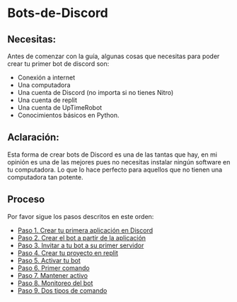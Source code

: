 # Bots-de-Discord


## Necesitas:

Antes de comenzar con la guía, algunas cosas que necesitas para poder crear tu primer bot de discord son:

- Conexión a internet
- Una computadora
- Una cuenta de Discord (no importa si no tienes Nitro)
- Una cuenta de replit
- Una cuenta de UpTimeRobot
- Conocimientos básicos en Python.


## Aclaración:

Esta forma de crear bots de Discord es una de las tantas que hay, en mi opinión es una de las mejores pues no necesitas instalar ningún software en tu computadora. Lo que lo hace perfecto para aquellos que no tienen una computadora tan potente.


## Proceso

Por favor sigue los pasos descritos en este orden:

- [Paso 1. Crear tu primera aplicación en Discord](https://github.com/VictorFloresJuarez/Bots-de-Discord/blob/main/Documentaci%C3%B3n/Crear%20primera%20app.md)
- [Paso 2. Crear el bot a partir de la aplicación](https://github.com/VictorFloresJuarez/Bots-de-Discord/blob/main/Documentaci%C3%B3n/Crear%20bot%20a%20partir%20de%20la%20app.md)
- [Paso 3. Invitar a tu bot a su primer servidor](https://github.com/VictorFloresJuarez/Bots-de-Discord/blob/main/Documentaci%C3%B3n/Invitar%20bot%20al%20primer%20servidor.md)
- [Paso 4. Crear tu proyecto en replit](https://github.com/VictorFloresJuarez/Bots-de-Discord/blob/main/Documentaci%C3%B3n/Crear%20proyecto%20en%20replit.md)
- [Paso 5. Activar tu bot](https://github.com/VictorFloresJuarez/Bots-de-Discord/blob/main/Documentaci%C3%B3n/Activar%20bot.md)
- [Paso 6. Primer comando](https://github.com/VictorFloresJuarez/Bots-de-Discord/blob/main/Documentaci%C3%B3n/Primer%20comando.md)
- [Paso 7. Mantener activo]()
- [Paso 8. Monitoreo del bot]()
- [Paso 9. Dos tipos de comando]()
